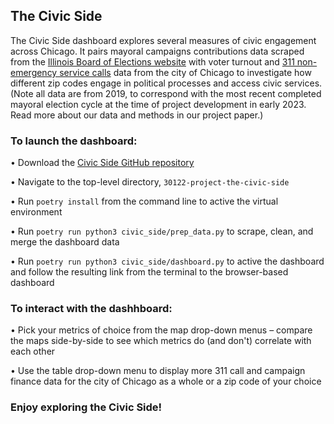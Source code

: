 
## The Civic Side

The Civic Side dashboard explores several measures of civic engagement across Chicago. It pairs mayoral campaigns contributions data scraped from the [Illinois Board of Elections website](https://www.elections.il.gov/CampaignDisclosure/ContributionSearchByCommittees.aspx) with voter turnout and [311 non-emergency service calls](https://www.chicago.gov/city/en/depts/311.html) data from the city of Chicago to investigate how different zip codes engage in political processes and access civic services. (Note all data are from 2019, to correspond with the most recent completed mayoral election cycle at the time of project development in early 2023. Read more about our data and methods in our project paper.) 

### To launch the dashboard:

• Download the [Civic Side GitHub repository](https://github.com/uchicago-capp122-spring23/30122-project-the-civic-side)

• Navigate to the top-level directory, `30122-project-the-civic-side`

• Run `poetry install` from the command line to active the virtual environment

• Run `poetry run python3 civic_side/prep_data.py` to scrape, clean, and merge the dashboard data

• Run `poetry run python3 civic_side/dashboard.py` to active the dashboard and follow the resulting link from the terminal to the browser-based dashboard

### To interact with the dashhboard:

• Pick your metrics of choice from the map drop-down menus – compare the maps side-by-side to see which metrics do (and don't) correlate with each other

• Use the table drop-down menu to display more 311 call and campaign finance data for the city of Chicago as a whole or a zip code of your choice

### Enjoy exploring the Civic Side!

